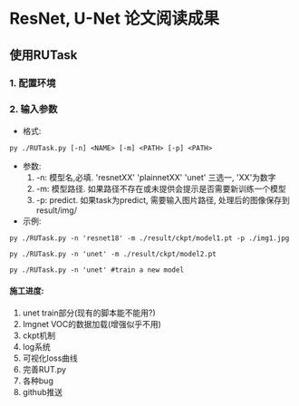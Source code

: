 # ResNet, U-Net 论文阅读成果
## 使用RUTask
### 1. 配置环境
### 2. 输入参数
+ 格式: 
```shell
py ./RUTask.py [-n] <NAME> [-m] <PATH> [-p] <PATH> 
```
+ 参数:
    1. -n: 模型名,必填. 'resnetXX' 'plainnetXX' 'unet' 三选一, 'XX'为数字
    2. -m: 模型路径. 如果路径不存在或未提供会提示是否需要新训练一个模型
    3. -p: predict. 如果task为predict, 需要输入图片路径, 处理后的图像保存到result/img/
+ 示例:
```shell
py ./RUTask.py -n 'resnet18' -m ./result/ckpt/model1.pt -p ./img1.jpg

py ./RUTask.py -n 'unet' -m ./result/ckpt/model2.pt 

py ./RUTask.py -n 'unet' #train a new model
```



#### **施工进度:**
1. unet train部分(现有的脚本能不能用?)
2. Imgnet VOC的数据加载(增强似乎不用)
3. ckpt机制
4. log系统
5. 可视化loss曲线
6. 完善RUT.py
7. 各种bug
8. github推送
